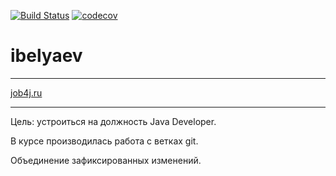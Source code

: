 [![Build Status](https://travis-ci.org/IvanBelyaev/ibelyaev.svg?branch=master)](https://travis-ci.org/IvanBelyaev/ibelyaev)
[![codecov](https://codecov.io/gh/IvanBelyaev/ibelyaev/branch/master/graph/badge.svg)](https://codecov.io/gh/IvanBelyaev/ibelyaev)

# ibelyaev
***
[job4j.ru](http://job4j.ru/)
***
Цель: устроиться на должность Java Developer.

В курсе производилась работа с ветках git.

Объединение зафиксированных изменений.

